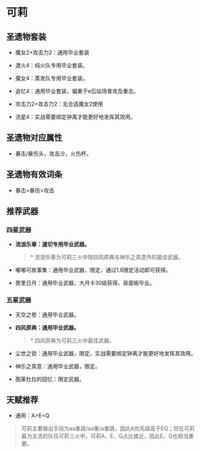 # 可莉

## 圣遗物套装  

- 魔女2+攻击力2：通用毕业套装  

- 渡火4：纯火队专用毕业套装。  

- 魔女4：蒸发队专用毕业套装。  

- 追忆4：通用毕业套装，偏重于e后站场普攻及重击。  

- 攻击力2+攻击力2：无合适魔女2使用  

- 流星4：实战需要绑定钟离才能更好地发挥其效用。  

## 圣遗物对应属性  

- 暴击/暴伤头，攻击沙，火伤杯。  

## 圣遗物有效词条  

- 暴击>暴伤>攻击  

## 推荐武器  

### 四星武器  

- **流浪乐章：速切专用毕业武器。**  

  > \* 流浪乐章为可莉三火中除四风原典与神乐之真意外的最佳武器。  

- 嘟嘟可故事集：通用毕业武器，限定，通过1.6限定活动即可获得。  

- 匣里日月：通用毕业武器，大月卡30级获得，易面板毕业。  

### 五星武器  

- 天空之卷：通用毕业武器。  

- **四风原典：通用毕业武器。**  

  > \* 四风原典为可莉三火中最佳武器。  

- 尘世之锁：通用毕业武器，限定，实战需要绑定钟离才能更好地发挥其效用。  

- 神乐之真意：通用毕业武器，限定。  

- 图莱杜拉的回忆：限定武器。

## 天赋推荐  

- 通用：A>E=Q  

> 可莉主要输出手段为aa重跳/aa重/a重跳，因此A优先级高于EQ；但在可莉最为主流的队伍可莉三火中，可莉A、E、Q占比接近，因此E、Q也相当重要。  
